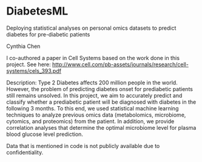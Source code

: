 # DiabetesML
Deploying statistical analyses on personal omics datasets to predict diabetes for pre-diabetic patients

Cynthia Chen

I co-authored a paper in Cell Systems based on the work done in this project.
See here: http://www.cell.com/pb-assets/journals/research/cell-systems/cels_393.pdf

Description:
Type 2 Diabetes affects 200 million people in the world. However, the problem of predicting diabetes onset for prediabetic patients still remains unsolved. In this project, we aim to accurately predict and classify whether a prediabetic patient will be diagnosed with diabetes in the following 3 months. To this end, we used statistical machine learning techniques to analyze previous omics data (metabolomics, microbiome, cytomics, and proteomics) from the patient. In addition, we provide correlation analyses that determine the optimal microbiome level for plasma blood glucose level prediction.

Data that is mentioned in code is not publicly available due to confidentiality. 
